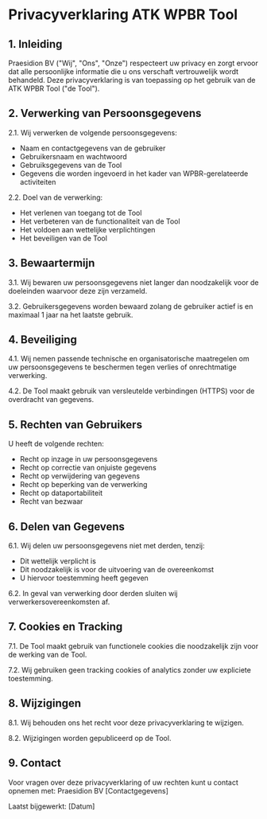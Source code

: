 # Privacyverklaring ATK WPBR Tool

## 1. Inleiding

Praesidion BV ("Wij", "Ons", "Onze") respecteert uw privacy en zorgt ervoor dat alle persoonlijke informatie die u ons verschaft vertrouwelijk wordt behandeld. Deze privacyverklaring is van toepassing op het gebruik van de ATK WPBR Tool ("de Tool").

## 2. Verwerking van Persoonsgegevens

2.1. Wij verwerken de volgende persoonsgegevens:
   - Naam en contactgegevens van de gebruiker
   - Gebruikersnaam en wachtwoord
   - Gebruiksgegevens van de Tool
   - Gegevens die worden ingevoerd in het kader van WPBR-gerelateerde activiteiten

2.2. Doel van de verwerking:
   - Het verlenen van toegang tot de Tool
   - Het verbeteren van de functionaliteit van de Tool
   - Het voldoen aan wettelijke verplichtingen
   - Het beveiligen van de Tool

## 3. Bewaartermijn

3.1. Wij bewaren uw persoonsgegevens niet langer dan noodzakelijk voor de doeleinden waarvoor deze zijn verzameld.

3.2. Gebruikersgegevens worden bewaard zolang de gebruiker actief is en maximaal 1 jaar na het laatste gebruik.

## 4. Beveiliging

4.1. Wij nemen passende technische en organisatorische maatregelen om uw persoonsgegevens te beschermen tegen verlies of onrechtmatige verwerking.

4.2. De Tool maakt gebruik van versleutelde verbindingen (HTTPS) voor de overdracht van gegevens.

## 5. Rechten van Gebruikers

U heeft de volgende rechten:
- Recht op inzage in uw persoonsgegevens
- Recht op correctie van onjuiste gegevens
- Recht op verwijdering van gegevens
- Recht op beperking van de verwerking
- Recht op dataportabiliteit
- Recht van bezwaar

## 6. Delen van Gegevens

6.1. Wij delen uw persoonsgegevens niet met derden, tenzij:
   - Dit wettelijk verplicht is
   - Dit noodzakelijk is voor de uitvoering van de overeenkomst
   - U hiervoor toestemming heeft gegeven

6.2. In geval van verwerking door derden sluiten wij verwerkersovereenkomsten af.

## 7. Cookies en Tracking

7.1. De Tool maakt gebruik van functionele cookies die noodzakelijk zijn voor de werking van de Tool.

7.2. Wij gebruiken geen tracking cookies of analytics zonder uw expliciete toestemming.

## 8. Wijzigingen

8.1. Wij behouden ons het recht voor deze privacyverklaring te wijzigen.

8.2. Wijzigingen worden gepubliceerd op de Tool.

## 9. Contact

Voor vragen over deze privacyverklaring of uw rechten kunt u contact opnemen met:
Praesidion BV
[Contactgegevens]

Laatst bijgewerkt: [Datum] 